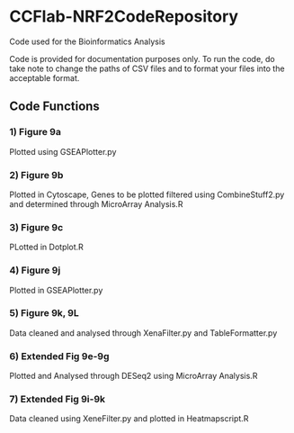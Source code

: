 # CCFlab-NRF2CodeRepository

Code used for the Bioinformatics Analysis 

Code is provided for documentation purposes only. To run the code, do take note to change the paths of CSV files and to format your files into the acceptable format. 

## Code Functions 

### 1) Figure 9a
Plotted using GSEAPlotter.py
### 2) Figure 9b
Plotted in Cytoscape, Genes to be plotted filtered using CombineStuff2.py and determined through MicroArray Analysis.R
### 3) Figure 9c 
PLotted in Dotplot.R
### 4) Figure 9j
Plotted in GSEAPlotter.py
### 5) Figure 9k, 9L
Data cleaned and analysed through XenaFilter.py and TableFormatter.py
### 6) Extended Fig 9e-9g
Plotted and Analysed through DESeq2 using MicroArray Analysis.R
### 7) Extended Fig 9i-9k
Data cleaned using XeneFilter.py and plotted in Heatmapscript.R

